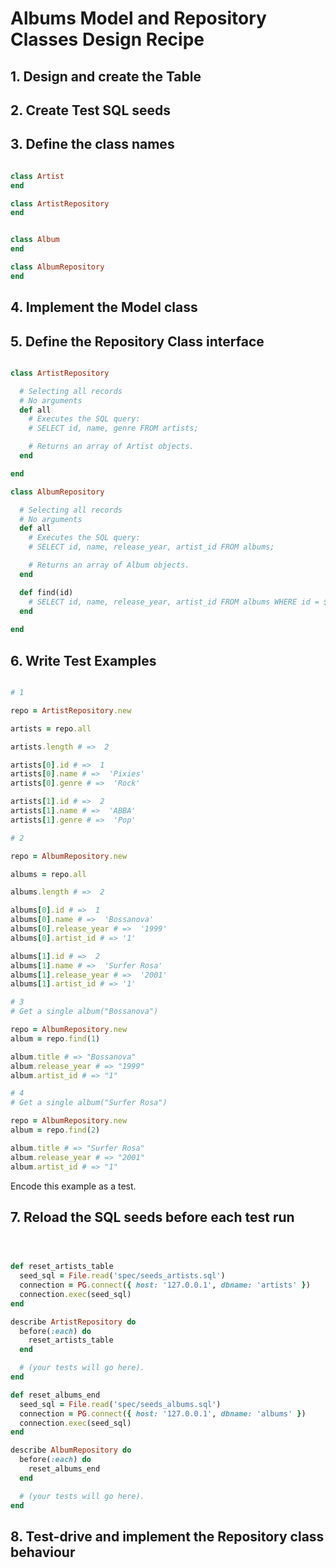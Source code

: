 # Albums Model and Repository Classes Design Recipe

## 1. Design and create the Table

## 2. Create Test SQL seeds

## 3. Define the class names

```ruby

class Artist
end

class ArtistRepository
end


class Album
end

class AlbumRepository
end
```

## 4. Implement the Model class


## 5. Define the Repository Class interface

```ruby

class ArtistRepository

  # Selecting all records
  # No arguments
  def all
    # Executes the SQL query:
    # SELECT id, name, genre FROM artists;

    # Returns an array of Artist objects.
  end

end

class AlbumRepository

  # Selecting all records
  # No arguments
  def all
    # Executes the SQL query:
    # SELECT id, name, release_year, artist_id FROM albums;

    # Returns an array of Album objects.
  end

  def find(id)
    # SELECT id, name, release_year, artist_id FROM albums WHERE id = $1;
  end
  
end
```

## 6. Write Test Examples

```ruby

# 1

repo = ArtistRepository.new

artists = repo.all

artists.length # =>  2

artists[0].id # =>  1
artists[0].name # =>  'Pixies'
artists[0].genre # =>  'Rock'

artists[1].id # =>  2
artists[1].name # =>  'ABBA'
artists[1].genre # =>  'Pop'

# 2

repo = AlbumRepository.new

albums = repo.all

albums.length # =>  2

albums[0].id # =>  1
albums[0].name # =>  'Bossanova'
albums[0].release_year # =>  '1999'
albums[0].artist_id # => '1'

albums[1].id # =>  2
albums[1].name # =>  'Surfer Rosa'
albums[1].release_year # =>  '2001'
albums[1].artist_id # => '1'

# 3
# Get a single album("Bossanova")

repo = AlbumRepository.new
album = repo.find(1)

album.title # => "Bossanova"
album.release_year # => "1999"
album.artist_id # => "1"

# 4
# Get a single album("Surfer Rosa")

repo = AlbumRepository.new
album = repo.find(2)

album.title # => "Surfer Rosa"
album.release_year # => "2001"
album.artist_id # => "1"

```

Encode this example as a test.

## 7. Reload the SQL seeds before each test run

```ruby



def reset_artists_table
  seed_sql = File.read('spec/seeds_artists.sql')
  connection = PG.connect({ host: '127.0.0.1', dbname: 'artists' })
  connection.exec(seed_sql)
end

describe ArtistRepository do
  before(:each) do 
    reset_artists_table
  end

  # (your tests will go here).
end

def reset_albums_end
  seed_sql = File.read('spec/seeds_albums.sql')
  connection = PG.connect({ host: '127.0.0.1', dbname: 'albums' })
  connection.exec(seed_sql)
end

describe AlbumRepository do
  before(:each) do 
    reset_albums_end
  end

  # (your tests will go here).
end

```

## 8. Test-drive and implement the Repository class behaviour


